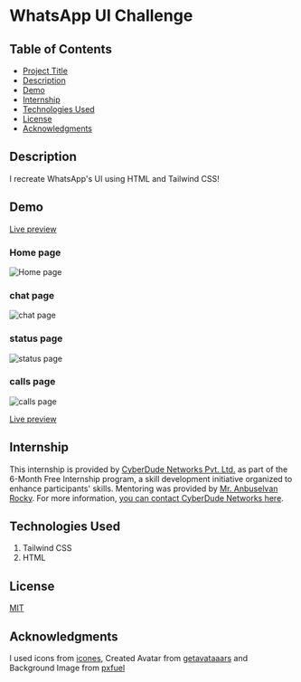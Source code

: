 # WhatsApp UI Challenge

## Table of Contents

- [Project Title](#project-title)
- [Description](#description)
- [Demo](#demo)
- [Internship](#internship)
- [Technologies Used](#technologies-used)
- [License](#license)
- [Acknowledgments](#acknowledgments)

## Description

I recreate WhatsApp's UI using HTML and Tailwind CSS!

## Demo

[ Live preview](https://sharif-22.github.io/whatsapp-ui-using-tailwindcss/index.html)

### Home page

![Home page](./assets/images/mobile-index-ui.png)

### chat page

![chat page](./assets/images/mobile-chat-ui.png)

### status page

![status page](./assets/images/mobile-status-ui.png)

### calls page

![calls page](./assets/images/mobile-calls-ui.png)

[ Live preview](https://sharif-22.github.io/whatsapp-ui-using-tailwindcss/index.html)

## Internship

This internship is provided by [CyberDude Networks Pvt. Ltd.](https://youtube.com/cyberdudenetworks) as part of the 6-Month Free Internship program, a skill development initiative organized to enhance participants' skills. Mentoring was provided by [Mr. Anbuselvan Rocky](https://instagram.com/anbuselvanrocky). For more information, [you can contact CyberDude Networks here](https://cyberdudenetworks.com).

## Technologies Used

<ol>
    <li> Tailwind CSS
    </li>
    <li> HTML
    </li>
</ol>

## License

[MIT](./LICENCE.md)

## Acknowledgments

I used icons from [icones](https://icones.js.org/), Created Avatar from [getavataaars](https://getavataaars.com/) and Background Image from [pxfuel](https://www.pxfuel.com/)
